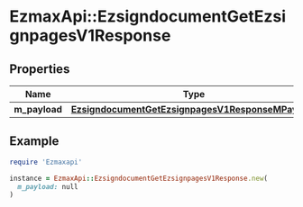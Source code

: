 # EzmaxApi::EzsigndocumentGetEzsignpagesV1Response

## Properties

| Name | Type | Description | Notes |
| ---- | ---- | ----------- | ----- |
| **m_payload** | [**EzsigndocumentGetEzsignpagesV1ResponseMPayload**](EzsigndocumentGetEzsignpagesV1ResponseMPayload.md) |  |  |

## Example

```ruby
require 'Ezmaxapi'

instance = EzmaxApi::EzsigndocumentGetEzsignpagesV1Response.new(
  m_payload: null
)
```

